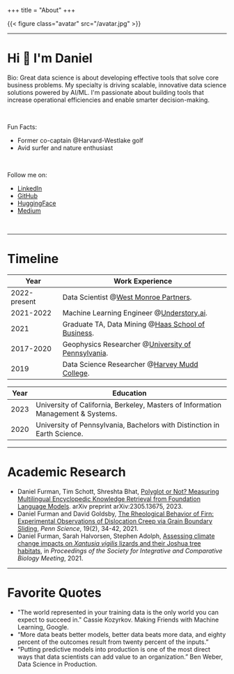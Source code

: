 +++
title = "About"
+++

{{< figure class="avatar" src="/avatar.jpg" >}}

---

# Hi 👋 I'm Daniel

Bio: Great data science is about developing effective tools that solve core business problems. My specialty is driving scalable, innovative data science solutions powered by AI/ML. I'm passionate about building tools that increase operational efficiencies and enable smarter decision-making.

<br>

Fun Facts:<br>
- Former co-captain @Harvard-Westlake golf<br>
- Avid surfer and nature enthusiast

<br>

Follow me on: <br>
- [LinkedIn](https://www.linkedin.com/in/daniel-ryan-furman/)<br>
- [GitHub](https://github.com/daniel-furman)<br>
- [HuggingFace](https://huggingface.co/dfurman)<br>
- [Medium](https://medium.com/@daniel_furman)

<br>

---

# Timeline

Year | Work Experience
-----|-------
2022-present | Data Scientist @<a href="https://www.westmonroe.com/services/digital/analytics-artificial-intelligence" target="_blank" rel="noopener noreferrer">West Monroe Partners</a>.
2021-2022 | Machine Learning Engineer @<a href="https://www.understory.ai" target="_blank" rel="noopener noreferrer">Understory.ai</a>.
2021 | Graduate TA, Data Mining @<a href="https://daniel-furman.github.io/research-outputs/Syllabus_MBA247.pdf" target="_blank" rel="noopener noreferrer">Haas School of Business</a>.
2017-2020 | Geophysics Researcher @<a href="https://web.sas.upenn.edu/dgoldsby/" target="_blank" rel="noopener noreferrer">University of Pennsylvania</a>. 
2019 | Data Science Researcher @<a href="https://www.nsf.gov/awardsearch/showAward?AWD_ID=1757952" target="_blank" rel="noopener noreferrer">Harvey Mudd College</a>.

Year | Education
-----|-------
2023 | University of California, Berkeley, Masters of Information Management & Systems.
2020 | University of Pennsylvania, Bachelors with Distinction in Earth Science.

---

# Academic Research

* Daniel Furman, Tim Schott, Shreshta Bhat, [Polyglot or Not? Measuring Multilingual Encyclopedic Knowledge Retrieval from Foundation Language Models](https://arxiv.org/abs/2305.13675). arXiv preprint arXiv:2305.13675, 2023. 
* Daniel Furman and David Goldsby, [The Rheological Behavior of Firn: Experimental Observations of Dislocation Creep via Grain Boundary Sliding](https://daniel-furman.github.io//research-outputs/Furman-and-Goldsby-2021.pdf), *Penn Science*, 19(2), 34-42, 2021.
* Daniel Furman, Sarah Halvorsen, Stephen Adolph, [Assessing climate change impacts on *Xantusia vigilis* lizards and their Joshua tree habitats](https://daniel-furman.github.io//research-outputs/SICB-poster-final.jpg), in *Proceedings of the Society for Integrative and Comparative Biology Meeting*, 2021. 

---

# Favorite Quotes

* "The world represented in your training data is the only world you can expect to succeed in." Cassie Kozyrkov. Making Friends with Machine Learning, Google.
* “More data beats better models, better data beats more data, and eighty percent of the outcomes result from twenty percent of the inputs.”
* “Putting predictive models into production is one of the most direct ways that data scientists can add value to an organization.” Ben Weber, Data Science in Production.
